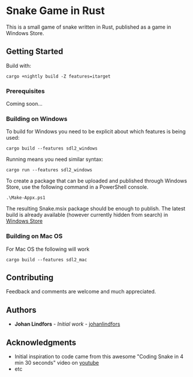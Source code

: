 # Snake Game in Rust

This is a small game of snake written in Rust, published as a game in Windows Store.

## Getting Started

Build with:

```
cargo +nightly build -Z features=itarget
```


### Prerequisites

Coming soon...

### Building on Windows

To build for Windows you need to be explicit about which features is being used:

```
cargo build --features sdl2_windows
```

Running means you need similar syntax:

```
cargo run --features sdl2_windows
```

To create a package that can be uploaded and published through Windows Store, use the following command in a PowerShell console.

```
.\Make-Appx.ps1
```

The resulting Snake.msix package should be enough to publish. The latest build is already available (however currently hidden from search) in [Windows Store](https://www.microsoft.com/store/apps/9NTJ3SRHHD3H)

### Building on Mac OS

For Mac OS the following will work

```
cargo build --features sdl2_mac
```

## Contributing

Feedback and comments are welcome and much appreciated.

## Authors

* **Johan Lindfors** - *Initial work* - [johanlindfors](https://github.com/johanlindfors)

## Acknowledgments

* Initial inspiration to code came from this awesome "Coding Snake in 4 min 30 seconds" video on [youtube](https://youtu.be/xGmXxpIj6vs)
* etc

